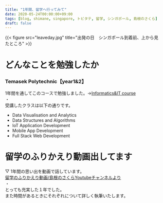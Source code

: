 ```yaml
---
title: "1年間、留学へ行ってみて"
date: 2020-05-24T00:00:00+09:00
tags: [blog, shimane, singapore, トビタテ, 留学, シンガポール, 島根のさくら]
draft: false
---
```


{{< figure src="leaveday.jpg" title="出発の日　シンガポール到着前、上から見たところ" >}} 

# どんなことを勉強したか
### Temasek Polytechnic【year1&2】
1年間を通してこのコースで勉強しました。→[Informatics&IT course](https://www.tp.edu.sg/schools/iit/information-technology)  
・  
受講したクラスは以下の通りです。
- Data Visualisation and Analytics
- Data Structures and Algorithms
- IoT Application Development
- Mobile App Development
- Full Stack Web Development 

# 留学のふりかえり動画出してます
▽ 1年間の思い出を動画で話しています。  
[留学のふりかえり動画/島根のさくらYoutubeチャンネルより](https://youtu.be/sODYdKwxQLs)     
・  
とっても充実した１年でした。  
また時間があるときにそれぞれについて詳しく執筆いたします。   
